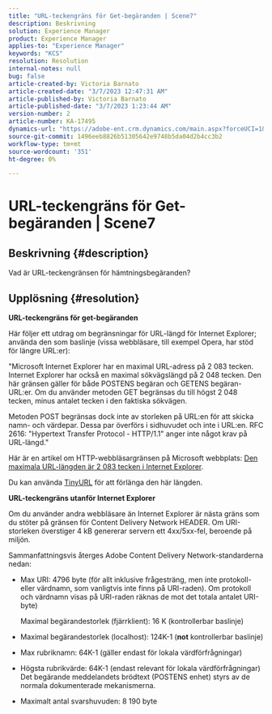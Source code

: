 ```yaml
---
title: "URL-teckengräns för Get-begäranden | Scene7"
description: Beskrivning
solution: Experience Manager
product: Experience Manager
applies-to: "Experience Manager"
keywords: "KCS"
resolution: Resolution
internal-notes: null
bug: false
article-created-by: Victoria Barnato
article-created-date: "3/7/2023 12:47:31 AM"
article-published-by: Victoria Barnato
article-published-date: "3/7/2023 1:23:44 AM"
version-number: 2
article-number: KA-17495
dynamics-url: "https://adobe-ent.crm.dynamics.com/main.aspx?forceUCI=1&pagetype=entityrecord&etn=knowledgearticle&id=6a75b4a0-81bc-ed11-83ff-6045bd006b3d"
source-git-commit: 1496eeb8826b51305642e9748b5da04d2b4cc3b2
workflow-type: tm+mt
source-wordcount: '351'
ht-degree: 0%

---
```


# URL-teckengräns för Get-begäranden | Scene7

## Beskrivning {#description}


Vad är URL-teckengränsen för hämtningsbegäranden?


## Upplösning {#resolution}


<b>URL-teckengräns för get-begäranden</b>

Här följer ett utdrag om begränsningar för URL-längd för Internet Explorer; använda den som baslinje (vissa webbläsare, till exempel Opera, har stöd för längre URL:er):

&quot;Microsoft Internet Explorer har en maximal URL-adress på 2 083 tecken. Internet Explorer har också en maximal sökvägslängd på 2 048 tecken. Den här gränsen gäller för både POSTENS begäran och GETENS begäran-URL:er. Om du använder metoden GET begränsas du till högst 2 048 tecken, minus antalet tecken i den faktiska sökvägen.

Metoden POST begränsas dock inte av storleken på URL:en för att skicka namn- och värdepar. Dessa par överförs i sidhuvudet och inte i URL:en. RFC 2616: &quot;Hypertext Transfer Protocol - HTTP/1.1&quot; anger inte något krav på URL-längd.&quot;

Här är en artikel om HTTP-webbläsargränsen på Microsoft webbplats: [Den maximala URL-längden är 2 083 tecken i Internet Explorer](https://support.microsoft.com/en-us/topic/maximum-url-length-is-2-083-characters-in-internet-explorer-174e7c8a-6666-f4e0-6fd6-908b53c12246).

Du kan använda [TinyURL](https://tinyurl.com/app) för att förlänga den här längden.

<b>URL-teckengräns utanför Internet Explorer</b>

Om du använder andra webbläsare än Internet Explorer är nästa gräns som du stöter på gränsen för Content Delivery Network HEADER. Om URI-storleken överstiger 4 kB genererar servern ett 4xx/5xx-fel, beroende på miljön.

Sammanfattningsvis återges Adobe Content Delivery Network-standarderna nedan:

- Max URI: 4796 byte (för allt inklusive frågesträng, men inte protokoll- eller värdnamn, som vanligtvis inte finns på URI-raden). Om protokoll och värdnamn visas på URI-raden räknas de mot det totala antalet URI-byte)

   Maximal begärandestorlek (fjärrklient): 16 K (kontrollerbar baslinje)
- Maximal begärandestorlek (localhost): 124K-1 (<b>not</b> kontrollerbar baslinje)
- Max rubriknamn: 64K-1 (gäller endast för lokala värdförfrågningar)
- Högsta rubrikvärde: 64K-1 (endast relevant för lokala värdförfrågningar) Det begärande meddelandets brödtext (POSTENS enhet) styrs av de normala dokumenterade mekanismerna.
- Maximalt antal svarshuvuden: 8 190 byte

